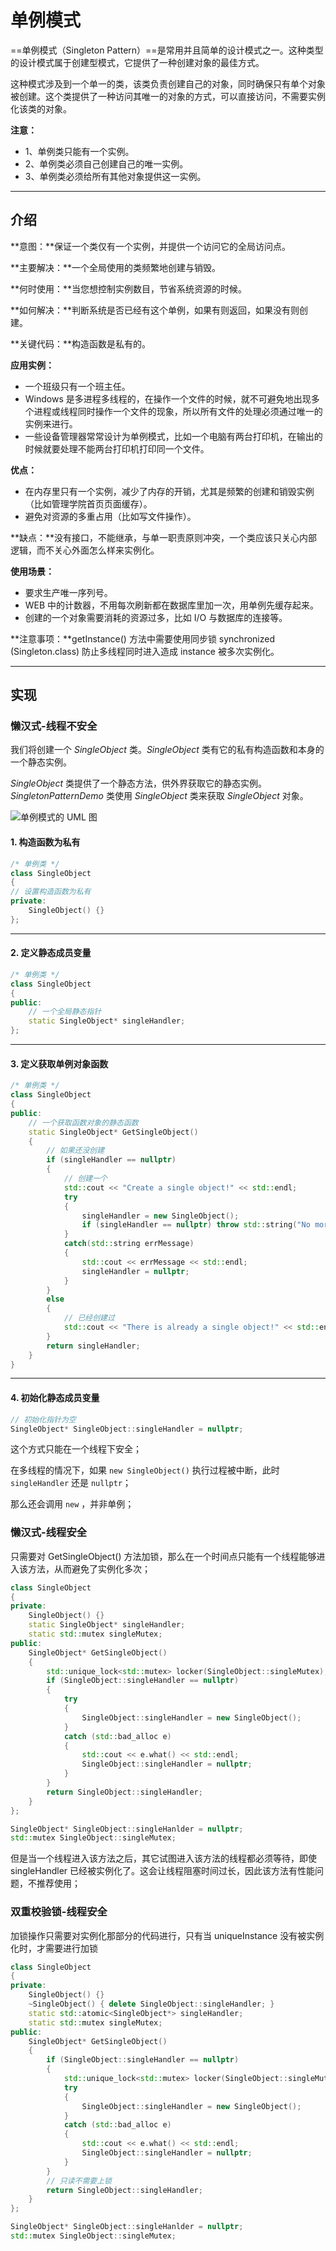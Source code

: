 # 单例模式

==单例模式（Singleton Pattern）==是常用并且简单的设计模式之一。这种类型的设计模式属于创建型模式，它提供了一种创建对象的最佳方式。

这种模式涉及到一个单一的类，该类负责创建自己的对象，同时确保只有单个对象被创建。这个类提供了一种访问其唯一的对象的方式，可以直接访问，不需要实例化该类的对象。

**注意：**

- 1、单例类只能有一个实例。
- 2、单例类必须自己创建自己的唯一实例。
- 3、单例类必须给所有其他对象提供这一实例。

---



## 介绍

**意图：**保证一个类仅有一个实例，并提供一个访问它的全局访问点。

**主要解决：**一个全局使用的类频繁地创建与销毁。

**何时使用：**当您想控制实例数目，节省系统资源的时候。

**如何解决：**判断系统是否已经有这个单例，如果有则返回，如果没有则创建。

**关键代码：**构造函数是私有的。

**应用实例：**

- 一个班级只有一个班主任。
- Windows 是多进程多线程的，在操作一个文件的时候，就不可避免地出现多个进程或线程同时操作一个文件的现象，所以所有文件的处理必须通过唯一的实例来进行。
- 一些设备管理器常常设计为单例模式，比如一个电脑有两台打印机，在输出的时候就要处理不能两台打印机打印同一个文件。

**优点：**

- 在内存里只有一个实例，减少了内存的开销，尤其是频繁的创建和销毁实例（比如管理学院首页页面缓存）。
- 避免对资源的多重占用（比如写文件操作）。

**缺点：**没有接口，不能继承，与单一职责原则冲突，一个类应该只关心内部逻辑，而不关心外面怎么样来实例化。

**使用场景：**

- 要求生产唯一序列号。
- WEB 中的计数器，不用每次刷新都在数据库里加一次，用单例先缓存起来。
- 创建的一个对象需要消耗的资源过多，比如 I/O 与数据库的连接等。

**注意事项：**getInstance() 方法中需要使用同步锁 synchronized (Singleton.class) 防止多线程同时进入造成 instance 被多次实例化。

---



## 实现

### 懒汉式-线程不安全

我们将创建一个 *SingleObject* 类。*SingleObject* 类有它的私有构造函数和本身的一个静态实例。

*SingleObject* 类提供了一个静态方法，供外界获取它的静态实例。*SingletonPatternDemo* 类使用 *SingleObject* 类来获取 *SingleObject* 对象。

![单例模式的 UML 图](https://www.runoob.com/wp-content/uploads/2014/08/62576915-36E0-4B67-B078-704699CA980A.jpg)

#### 1. 构造函数为私有

````c++
/* 单例类 */
class SingleObject
{
// 设置构造函数为私有
private:
    SingleObject() {}
};
````

----

#### 2. 定义静态成员变量

````c++
/* 单例类 */
class SingleObject
{
public:
    // 一个全局静态指针
    static SingleObject* singleHandler;
};
````

----

#### 3. 定义获取单例对象函数

````c++
/* 单例类 */
class SingleObject
{
public:
	// 一个获取函数对象的静态函数
    static SingleObject* GetSingleObject()
    {
        // 如果还没创建
        if (singleHandler == nullptr)
        {
            // 创建一个
            std::cout << "Create a single object!" << std::endl;
            try
            {
                singleHandler = new SingleObject();
                if (singleHandler == nullptr) throw std::string("No more memory");
            }
            catch(std::string errMessage)
            {
                std::cout << errMessage << std::endl;
                singleHandler = nullptr;
            }
        }
        else
        {
            // 已经创建过
            std::cout << "There is already a single object!" << std::endl;
        }
        return singleHandler;
    }
}
````

---

#### 4. 初始化静态成员变量

````cpp
// 初始化指针为空
SingleObject* SingleObject::singleHandler = nullptr;
````

这个方式只能在一个线程下安全；

在多线程的情况下，如果 `new SingleObject()` 执行过程被中断，此时 `singleHandler` 还是 `nullptr`；

那么还会调用 `new` ，并非单例；

### 懒汉式-线程安全

只需要对 GetSingleObject() 方法加锁，那么在一个时间点只能有一个线程能够进入该方法，从而避免了实例化多次；

````c++
class SingleObject
{
private:
	SingleObject() {}
	static SingleObject* singleHandler;
    static std::mutex singleMutex;
public:
    SingleObject* GetSingleObject()
    {
        std::unique_lock<std::mutex> locker(SingleObject::singleMutex);
		if (SingleObject::singleHandler == nullptr)
        {
            try
            {
                SingleObject::singleHandler = new SingleObject();
			}
            catch (std::bad_alloc e)
            {
                std::cout << e.what() << std::endl;
                SingleObject::singleHandler = nullptr;
			}
		}
        return SingleObject::singleHandler;
	}
};

SingleObject* SingleObject::singleHanlder = nullptr;
std::mutex SingleObject::singleMutex;
````

但是当一个线程进入该方法之后，其它试图进入该方法的线程都必须等待，即使 singleHandler 已经被实例化了。这会让线程阻塞时间过长，因此该方法有性能问题，不推荐使用；

### 双重校验锁-线程安全

加锁操作只需要对实例化那部分的代码进行，只有当 uniqueInstance 没有被实例化时，才需要进行加锁

````c++
class SingleObject
{
private:
	SingleObject() {}
    ~SingleObject() { delete SingleObject::singleHandler; }
	static std::atomic<SingleObject*> singleHandler;
    static std::mutex singleMutex;
public:
    SingleObject* GetSingleObject()
    {
		if (SingleObject::singleHandler == nullptr)
        {
            std::unique_lock<std::mutex> locker(SingleObject::singleMutex);
            try
            {
                SingleObject::singleHandler = new SingleObject();
			}
            catch (std::bad_alloc e)
            {
                std::cout << e.what() << std::endl;
                SingleObject::singleHandler = nullptr;
			}
		}
        // 只读不需要上锁
        return SingleObject::singleHandler;
	}
};

SingleObject* SingleObject::singleHanlder = nullptr;
std::mutex SingleObject::singleMutex;
````

